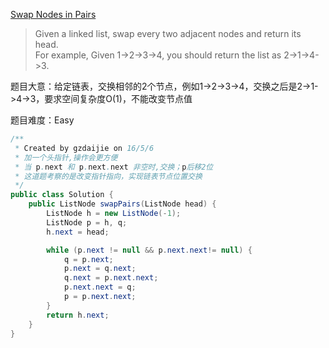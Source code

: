 [Swap Nodes in Pairs](https://leetcode.com/problems/swap-nodes-in-pairs/)

> Given a linked list, swap every two adjacent nodes and return its head. <br/>
> For example, Given 1->2->3->4, you should return the list as 2->1->4->3.

题目大意：给定链表，交换相邻的2个节点，例如1->2->3->4，交换之后是2->1->4->3，要求空间复杂度O(1)，不能改变节点值

题目难度：Easy

```java
/**
 * Created by gzdaijie on 16/5/6
 * 加一个头指针,操作会更方便
 * 当 p.next 和 p.next.next 非空时,交换；p后移2位
 * 这道题考察的是改变指针指向，实现链表节点位置交换
 */
public class Solution {
    public ListNode swapPairs(ListNode head) {
        ListNode h = new ListNode(-1);
        ListNode p = h, q;
        h.next = head;

        while (p.next != null && p.next.next!= null) {
            q = p.next;
            p.next = q.next;
            q.next = p.next.next;
            p.next.next = q;
            p = p.next.next;
        }
        return h.next;
    }
}
```
